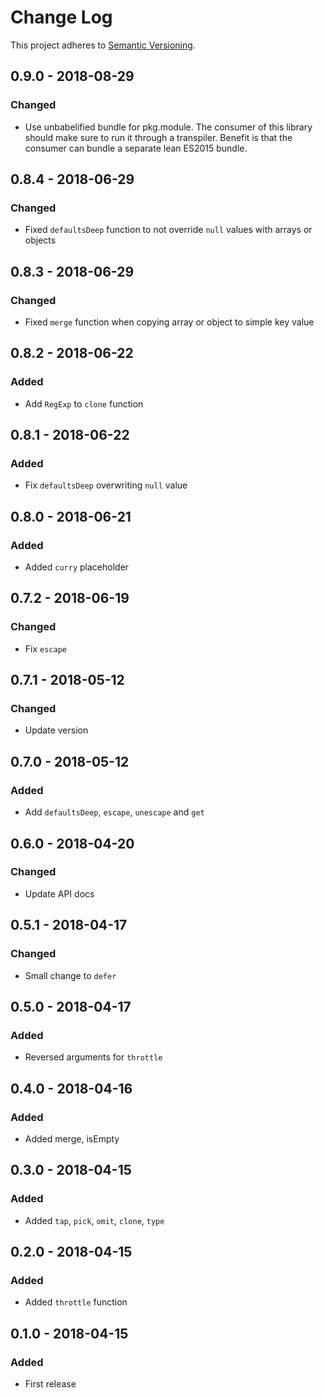 # Change Log
This project adheres to [Semantic Versioning](http://semver.org/).

## 0.9.0 - 2018-08-29
### Changed
- Use unbabelified bundle for pkg.module. The consumer of this library should make sure to run it through a transpiler. Benefit is that the consumer can bundle a separate lean ES2015 bundle.

## 0.8.4 - 2018-06-29
### Changed
- Fixed `defaultsDeep` function to not override `null` values with arrays or objects

## 0.8.3 - 2018-06-29
### Changed
- Fixed `merge` function when copying array or object to simple key value

## 0.8.2 - 2018-06-22
### Added
- Add `RegExp` to `clone` function

## 0.8.1 - 2018-06-22
### Added
- Fix `defaultsDeep` overwriting `null` value

## 0.8.0 - 2018-06-21
### Added
- Added `curry` placeholder

## 0.7.2 - 2018-06-19
### Changed
- Fix `escape`

## 0.7.1 - 2018-05-12
### Changed
- Update version

## 0.7.0 - 2018-05-12
### Added
- Add `defaultsDeep`, `escape`, `unescape` and `get`

## 0.6.0 - 2018-04-20
### Changed
- Update API docs

## 0.5.1 - 2018-04-17
### Changed
- Small change to `defer`

## 0.5.0 - 2018-04-17
### Added
- Reversed arguments for `throttle`

## 0.4.0 - 2018-04-16
### Added
- Added merge, isEmpty

## 0.3.0 - 2018-04-15
### Added
- Added `tap`, `pick`, `omit`, `clone`, `type`

## 0.2.0 - 2018-04-15
### Added
- Added `throttle` function

## 0.1.0 - 2018-04-15
### Added
- First release
